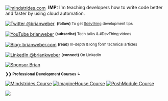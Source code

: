 <div align="left"><p><a href="https://mindstrides.com/?utm_source=github.com/brianweber&utm_medium=referral&utm_campaign=profile"><img alt="mindstrides.com" align="center" src="https://img.shields.io/badge/LEARN-Mindstrides-gray.svg?colorA=596577&colorB=6A788D&style=for-the-badge" /></a>&nbsp; <strong>IMP:</strong> I'm teaching developers how to write code better and faster by using cloud automation.
</p></div>

<div align="left">
    <p><a href="https://twitter.com/brianweber/"><img alt="Twitter @brianweber" align="center" src="https://img.shields.io/badge/-@brianweber-gray.svg?colorA=6A788D&colorB=1da1f2&style=for-the-badge" /></a>&nbsp;<small> <strong>(follow)</strong> To get <a href="https://brianweber.dev/devthing">#devthing</a> development tips</small></p>
    <p><a href="https://www.youtube.com/brianweber"><img alt="YouTube brianweber" align="center" src="https://img.shields.io/badge/YOUTUBE-gray.svg?colorA=6A788D&colorB=6A788D&style=for-the-badge" /></a>&nbsp;<small><strong>(subscribe)</strong> Tech talks & #DevThing videos</small></p>
    <p><a href="https://brianweber.com/blog"><img alt="Blog: brianweber.com" align="center" src="https://img.shields.io/badge/-MY%20BLOG-gray.svg?colorA=6A788D&colorB=6A788D&style=for-the-badge" /></a>&nbsp;<small><strong>(read)</strong> In-depth & long form technical articles</small></p>
    <p><a href="https://www.linkedin.com/in/briankweber/"><img alt="LinkedIn @briankweber" align="center" src="https://img.shields.io/badge/LINKEDIN-gray.svg?colorA=6A788D&colorB=6A788D&style=for-the-badge" /></a>&nbsp;<small><strong>(connect)</strong> On LinkedIn </small></p>
</div>

[![Sponsor Brian](https://via.placeholder.com/1280x300.jpg?text=brianweber)][s]

<small><strong>❯❯ Professional Development Courses ↓</strong></small>

[![Mindstrides Course](https://img.shields.io/badge/LEARN-Mindstrides%20Automation%20%E2%86%92-gray.svg?colorA=61c265&colorB=4CAF50&style=for-the-badge)][n] [![ImagineHouse Course](https://img.shields.io/badge/LEARN-ImagineHouse%20%E2%86%92-gray.svg?colorA=655BE1&colorB=4F44D6&style=for-the-badge)][v] [![PoshModule Course](https://img.shields.io/badge/LEARN-PoshModule%20(free)%20%E2%86%92-gray.svg?colorA=6B999F&colorB=6A788D&style=for-the-badge)][d]

![](https://hit.yhype.me/github/profile?user_id=1579004)

[s]: https://github.com/brianweber/sponsor
[n]: https://mindstrides.com?utm_source=github.com/brianweber&utm_medium=referral&utm_campaign=profile
[v]: https://imaginehouse.com?utm_source=github.com/brianweber&utm_medium=referral&utm_campaign=profile
[d]: https://PoshModule.com?utm_source=github.com/brianweber&utm_medium=referral&utm_campaign=profile
[g]: https://github.com/brianweber


